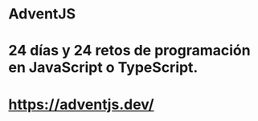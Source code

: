 # AdventJS
# 24 días y 24 retos de programación en JavaScript o TypeScript.
# https://adventjs.dev/
